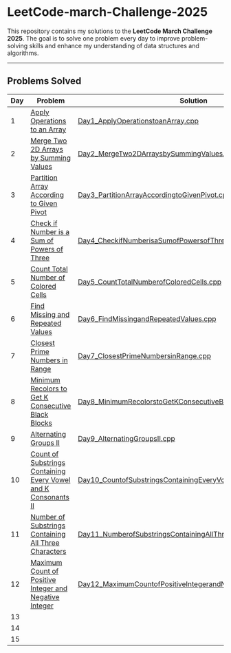 # LeetCode-march-Challenge-2025

This repository contains my solutions to the **LeetCode March Challenge 2025**. The goal is to solve one problem every day to improve problem-solving skills and enhance my understanding of data structures and algorithms.

---

## Problems Solved
| Day | Problem                                                                | Solution                                   |
|------|-----------------------------------------------------                  |--------------------------------------------|
| 1    | [Apply Operations to an Array](https://leetcode.com/problems/apply-operations-to-an-array/description/?envType=daily-question&envId=2025-03-01) | [Day1_ApplyOperationstoanArray.cpp](./Day1_ApplyOperationstoanArray.cpp/) |
| 2    | [Merge Two 2D Arrays by Summing Values](https://leetcode.com/problems/merge-two-2d-arrays-by-summing-values/description/?envType=daily-question&envId=2025-03-02) | [Day2_MergeTwo2DArraysbySummingValues.cpp](./Day2_MergeTwo2DArraysbySummingValues.cpp) |
| 3    | [Partition Array According to Given Pivot](https://leetcode.com/problems/partition-array-according-to-given-pivot/description/?envType=daily-question&envId=2025-03-03) | [Day3_PartitionArrayAccordingtoGivenPivot.cpp](./Day3_PartitionArrayAccordingtoGivenPivot.cpp) |
| 4    | [Check if Number is a Sum of Powers of Three](https://leetcode.com/problems/check-if-number-is-a-sum-of-powers-of-three/description/?envType=daily-question&envId=2025-03-04) | [Day4_CheckifNumberisaSumofPowersofThree.cpp](./Day4_CheckifNumberisaSumofPowersofThree.cpp) |
| 5    | [Count Total Number of Colored Cells](https://leetcode.com/problems/count-total-number-of-colored-cells/description/?envType=daily-question&envId=2025-03-05) | [Day5_CountTotalNumberofColoredCells.cpp](./Day5_CountTotalNumberofColoredCells.cpp) |
| 6    | [Find Missing and Repeated Values](https://leetcode.com/problems/find-missing-and-repeated-values/description/?envType=daily-question&envId=2025-03-06) | [Day6_FindMissingandRepeatedValues.cpp](./Day6_FindMissingandRepeatedValues.cpp) |
| 7    | [Closest Prime Numbers in Range](https://leetcode.com/problems/closest-prime-numbers-in-range/description/?envType=daily-question&envId=2025-03-07) | [Day7_ClosestPrimeNumbersinRange.cpp](./Day7_ClosestPrimeNumbersinRange.cpp) |
| 8    | [Minimum Recolors to Get K Consecutive Black Blocks](https://leetcode.com/problems/minimum-recolors-to-get-k-consecutive-black-blocks/description/?envType=daily-question&envId=2025-03-08) | [Day8_MinimumRecolorstoGetKConsecutiveBlackBlocks.cpp](./Day8_MinimumRecolorstoGetKConsecutiveBlackBlocks.cpp) |
| 9    | [Alternating Groups II](https://leetcode.com/problems/alternating-groups-ii/description/?envType=daily-question&envId=2025-03-09) | [Day9_AlternatingGroupsII.cpp](./Day9_AlternatingGroupsII.cpp) |
| 10   | [Count of Substrings Containing Every Vowel and K Consonants II](https://leetcode.com/problems/count-of-substrings-containing-every-vowel-and-k-consonants-ii/description/?envType=daily-question&envId=2025-03-10) | [Day10_CountofSubstringsContainingEveryVowelandKConsonantsII.cpp](./Day10_CountofSubstringsContainingEveryVowelandKConsonantsII.cpp) |
| 11   | [Number of Substrings Containing All Three Characters](https://leetcode.com/problems/number-of-substrings-containing-all-three-characters/description/?envType=daily-question&envId=2025-03-11) | [Day11_NumberofSubstringsContainingAllThreeCharacters.cpp](./Day11_NumberofSubstringsContainingAllThreeCharacters.cpp) |
| 12   | [Maximum Count of Positive Integer and Negative Integer](https://leetcode.com/problems/maximum-count-of-positive-integer-and-negative-integer/description/?envType=daily-question&envId=2025-03-12) | [Day12_MaximumCountofPositiveIntegerandNegativeInteger.cpp](./Day12_MaximumCountofPositiveIntegerandNegativeInteger.cpp) |
| 13   | []() | [](./) |
| 14   | []() | [](./) |
| 15   | []() | [](./) |
